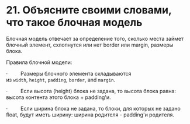 # 21. Объясните своими словами, что такое блочная модель

Блочная модель отвечает за определение того, сколько места займет блочный элемент, схлопнутся или нет border или margin, размеры блока.

Правила блочной модели:

·         Размеры блочного элемента складываются из `width`, `height`, `padding`, `border`, and `margin`.

·         Если высота (height) блока не задана, то высота блока равна: высота контента этого блока + padding'и.

·         Если ширина блока не задана, то блоки, для которых не задано float, будут иметь ширину: ширина родителя - padding'и родителя.
